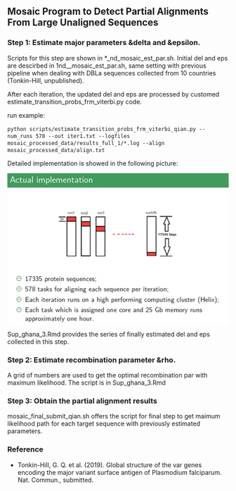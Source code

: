 Mosaic Program to Detect Partial Alignments From Large Unaligned Sequences
-----------------------

### Step 1: Estimate major parameters &delta and &epsilon.
Scripts for this step are shown in *_nd_mosaic_est_par.sh. 
Initial del and eps are descirbed in 1nd__mosaic_est_par.sh, same setting with previous pipeline when dealing with DBLa sequences collected from 10 countries (Tonkin-Hill, unpublished). 

After each iteration, the updated del and eps are processed by customed estimate_transition_probs_frm_viterbi.py code.

run example:

```
python scripts/estimate_transition_probs_frm_viterbi_qian.py --num_runs 578 --out iter1.txt --logfiles mosaic_processed_data/results_full_1/*.log --align mosaic_processed_data/align.txt 
```

Detailed implementation is showed in the following picture:

<p align="center">
<img src="https://github.com/qianfeng2/detREC_program/blob/master/Empirical_script/actual_implementation_step1.jpg" width="600" align="center">
</p>

Sup_ghana_3.Rmd provides the series of finally estimated del and eps collected in this step.


### Step 2: Estimate recombination parameter &rho.
A grid of numbers are used to get the optimal recombination par with maximum likelihood. The script is in Sup_ghana_3.Rmd


### Step 3: Obtain the partial alignment results 
mosaic_final_submit_qian.sh offers the script for final step to get maimum likelihood path for each target sequence with previously estimated parameters. 



### Reference
- Tonkin-Hill, G. Q. et al. (2019). Global structure of the var genes encoding the major variant surface antigen of Plasmodium falciparum. Nat. Commun., submitted.
